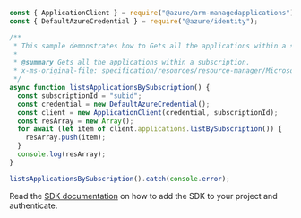 ```javascript
const { ApplicationClient } = require("@azure/arm-managedapplications");
const { DefaultAzureCredential } = require("@azure/identity");

/**
 * This sample demonstrates how to Gets all the applications within a subscription.
 *
 * @summary Gets all the applications within a subscription.
 * x-ms-original-file: specification/resources/resource-manager/Microsoft.Solutions/stable/2018-06-01/examples/listApplicationsBySubscription.json
 */
async function listsApplicationsBySubscription() {
  const subscriptionId = "subid";
  const credential = new DefaultAzureCredential();
  const client = new ApplicationClient(credential, subscriptionId);
  const resArray = new Array();
  for await (let item of client.applications.listBySubscription()) {
    resArray.push(item);
  }
  console.log(resArray);
}

listsApplicationsBySubscription().catch(console.error);
```

Read the [SDK documentation](https://github.com/Azure/azure-sdk-for-js/blob/%40azure%2Farm-managedapplications_2.0.1/sdk/managedapplications/arm-managedapplications/README.md) on how to add the SDK to your project and authenticate.
